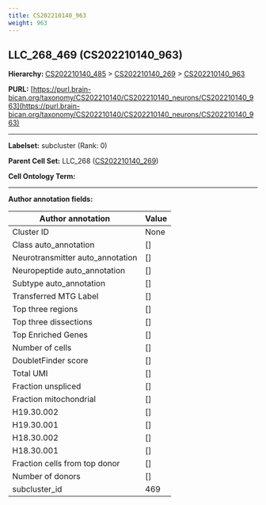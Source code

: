 ```yaml
---
title: CS202210140_963
weight: 963
---
```

## LLC_268_469 (CS202210140_963)
<b>Hierarchy: </b>
[CS202210140_485](../CS202210140_485) >
[CS202210140_269](../CS202210140_269) >
[CS202210140_963](../CS202210140_963)

**PURL:** [https://purl.brain-bican.org/taxonomy/CS202210140/CS202210140_neurons/CS202210140_963](https://purl.brain-bican.org/taxonomy/CS202210140/CS202210140_neurons/CS202210140_963)

---


**Labelset:** subcluster (Rank: 0)

**Parent Cell Set:** LLC_268 ([CS202210140_269](../CS202210140_269))



**Cell Ontology Term:** 

[MARKER GENES.]: #


---

[TRANSFERRED ANNOTATIONS.]: #


[AUTHOR ANNOTATION FIELDS.]: #


**Author annotation fields:**

| Author annotation | Value |
|-------------------|-------|
|Cluster ID|None|
|Class auto_annotation|[]|
|Neurotransmitter auto_annotation|[]|
|Neuropeptide auto_annotation|[]|
|Subtype auto_annotation|[]|
|Transferred MTG Label|[]|
|Top three regions|[]|
|Top three dissections|[]|
|Top Enriched Genes|[]|
|Number of cells|[]|
|DoubletFinder score|[]|
|Total UMI|[]|
|Fraction unspliced|[]|
|Fraction mitochondrial|[]|
|H19.30.002|[]|
|H19.30.001|[]|
|H18.30.002|[]|
|H18.30.001|[]|
|Fraction cells from top donor|[]|
|Number of donors|[]|
|subcluster_id|469|
